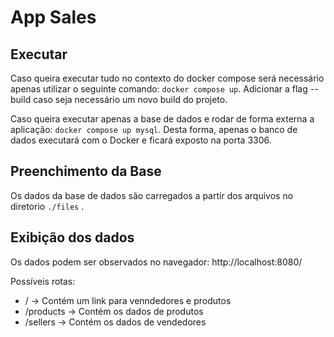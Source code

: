# App Sales

## Executar

Caso queira executar tudo no contexto do docker compose será necessário apenas utilizar o seguinte comando:
`docker compose up`. Adicionar a flag --build caso seja necessário um novo build do projeto.

Caso queira executar apenas a base de dados e rodar de forma externa a aplicação:
`docker compose up mysql`. Desta forma, apenas o banco de dados executará com o Docker e ficará exposto na porta 3306.

## Preenchimento da Base

Os dados da base de dados são carregados a partir dos arquivos no diretorio `./files` .

## Exibição dos dados

Os dados podem ser observados no navegador: http://localhost:8080/

Possíveis rotas:

- / -> Contém um link para venndedores e produtos
- /products -> Contém os dados de produtos
- /sellers -> Contém os dados de vendedores
